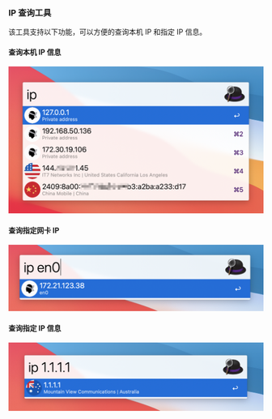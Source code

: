 ### IP 查询工具
该工具支持以下功能，可以方便的查询本机 IP 和指定 IP 信息。

#### 查询本机 IP 信息
![Search by host](imgs/search_by_host.png)

#### 查询指定网卡 IP
![Search by network card](imgs/search_by_en.png)

#### 查询指定 IP 信息
![Search by IP](imgs/search_by_ip.png)
